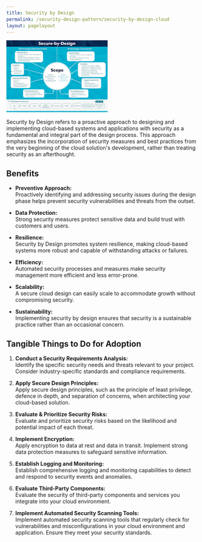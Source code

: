 ```yaml
---
title: Security by Design 
permalink: /security-design-pattern/security-by-design-cloud
layout: pagelayout
---
```


![Security by Design](./pictures/security-by-design.png)

Security by Design refers to a proactive approach to designing and implementing cloud-based systems and applications with security as a fundamental and integral part of the design process. This approach emphasizes the incorporation of security measures and best practices from the very beginning of the cloud solution's development, rather than treating security as an afterthought.

## Benefits

- **Preventive Approach:**  
  Proactively identifying and addressing security issues during the design phase helps prevent security vulnerabilities and threats from the outset.

- **Data Protection:**  
  Strong security measures protect sensitive data and build trust with customers and users.

- **Resilience:**  
  Security by Design promotes system resilience, making cloud-based systems more robust and capable of withstanding attacks or failures.

- **Efficiency:**  
  Automated security processes and measures make security management more efficient and less error-prone.

- **Scalability:**  
  A secure cloud design can easily scale to accommodate growth without compromising security.

- **Sustainability:**  
  Implementing security by design ensures that security is a sustainable practice rather than an occasional concern.

## Tangible Things to Do for Adoption

1. **Conduct a Security Requirements Analysis:**  
   Identify the specific security needs and threats relevant to your project. Consider industry-specific standards and compliance requirements.

2. **Apply Secure Design Principles:**  
   Apply secure design principles, such as the principle of least privilege, defence in depth, and separation of concerns, when architecting your cloud-based solution.

3. **Evaluate & Prioritize Security Risks:**  
   Evaluate and prioritize security risks based on the likelihood and potential impact of each threat.

4. **Implement Encryption:**  
   Apply encryption to data at rest and data in transit. Implement strong data protection measures to safeguard sensitive information.

5. **Establish Logging and Monitoring:**  
   Establish comprehensive logging and monitoring capabilities to detect and respond to security events and anomalies.

6. **Evaluate Third-Party Components:**  
   Evaluate the security of third-party components and services you integrate into your cloud environment.

7. **Implement Automated Security Scanning Tools:**  
   Implement automated security scanning tools that regularly check for vulnerabilities and misconfigurations in your cloud environment and application. Ensure they meet your security standards.
